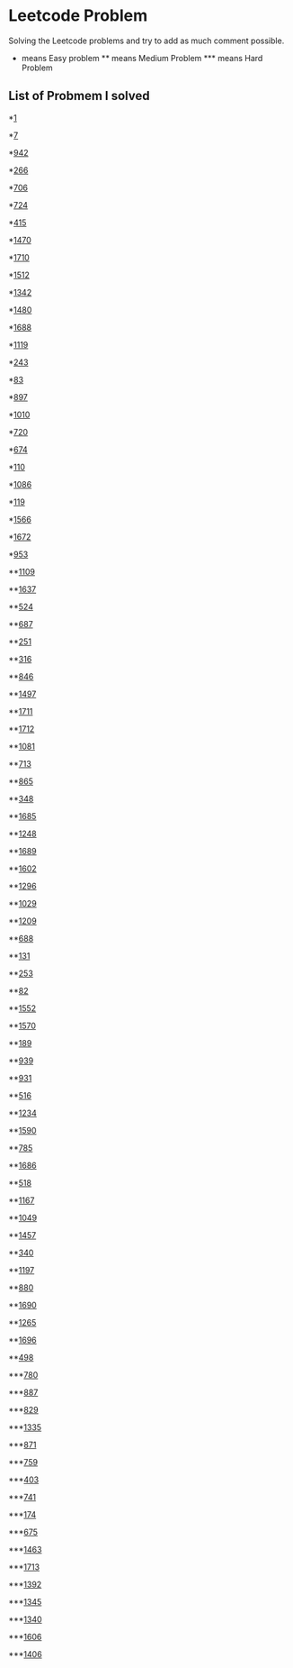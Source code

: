 # Leetcode Problem

Solving the Leetcode problems and try to add as much comment possible.
*    means Easy problem
**   means Medium Problem
***  means Hard Problem

## List of Probmem I solved

*[1](https://leetcode.com/problems/two-sum/)

*[7](https://leetcode.com/problems/reverse-integer/)

*[942](https://leetcode.com/problems/di-string-match/)

*[266](https://leetcode.com/problems/palindrome-permutation/)

*[706](https://leetcode.com/problems/design-hashmap/)

*[724](https://leetcode.com/problems/find-pivot-index/)

*[415](https://leetcode.com/problems/add-strings/)

*[1470](https://leetcode.com/problems/shuffle-the-array/)

*[1710](https://leetcode.com/problems/maximum-units-on-a-truck/)

*[1512](https://leetcode.com/problems/number-of-good-pairs/)

*[1342](https://leetcode.com/problems/number-of-steps-to-reduce-a-number-to-zero/)

*[1480](https://leetcode.com/problems/running-sum-of-1d-array/)

*[1688](https://leetcode.com/problems/count-of-matches-in-tournament/)

*[1119](https://leetcode.com/problems/remove-vowels-from-a-string/)

*[243](https://leetcode.com/problems/shortest-word-distance/)

*[83](https://leetcode.com/problems/remove-duplicates-from-sorted-list/)

*[897](https://leetcode.com/problems/increasing-order-search-tree/)

*[1010](https://leetcode.com/problems/pairs-of-songs-with-total-durations-divisible-by-60/)

*[720](https://leetcode.com/problems/longest-word-in-dictionary/)

*[674](https://leetcode.com/problems/longest-continuous-increasing-subsequence/)

*[110](https://leetcode.com/problems/balanced-binary-tree/)

*[1086](https://leetcode.com/problems/high-five/)

*[119](https://leetcode.com/problems/pascals-triangle-ii/)

*[1566](https://leetcode.com/problems/detect-pattern-of-length-m-repeated-k-or-more-times/)

*[1672](https://leetcode.com/problems/richest-customer-wealth/)

*[953](https://leetcode.com/problems/verifying-an-alien-dictionary/)

**[1109](https://leetcode.com/problems/corporate-flight-bookings/)

**[1637](https://leetcode.com/problems/widest-vertical-area-between-two-points-containing-no-points/)

**[524](https://leetcode.com/problems/longest-word-in-dictionary-through-deleting/)

**[687](https://leetcode.com/problems/longest-univalue-path/)

**[251](https://leetcode.com/problems/flatten-2d-vector/)

**[316](https://leetcode.com/problems/remove-duplicate-letters/)

**[846](https://leetcode.com/problems/hand-of-straights/)

**[1497](https://leetcode.com/problems/check-if-array-pairs-are-divisible-by-k/)

**[1711](https://leetcode.com/problems/count-good-meals/)

**[1712](https://leetcode.com/problems/ways-to-split-array-into-three-subarrays/)

**[1081](https://leetcode.com/problems/smallest-subsequence-of-distinct-characters/)

**[713](https://leetcode.com/problems/subarray-product-less-than-k/)

**[865](https://leetcode.com/problems/smallest-subtree-with-all-the-deepest-nodes/)

**[348](https://leetcode.com/problems/design-tic-tac-toe/)

**[1685](https://leetcode.com/problems/sum-of-absolute-differences-in-a-sorted-array/)

**[1248](https://leetcode.com/problems/count-number-of-nice-subarrays/)

**[1689](https://leetcode.com/problems/partitioning-into-minimum-number-of-deci-binary-numbers/)

**[1602](https://leetcode.com/problems/find-nearest-right-node-in-binary-tree/)

**[1296](https://leetcode.com/problems/divide-array-in-sets-of-k-consecutive-numbers/)

**[1029](https://leetcode.com/problems/two-city-scheduling/)

**[1209](https://leetcode.com/problems/remove-all-adjacent-duplicates-in-string-ii/)

**[688](https://leetcode.com/problems/knight-probability-in-chessboard/)

**[131](https://leetcode.com/problems/palindrome-partitioning/)

**[253](https://leetcode.com/problems/meeting-rooms-ii/)

**[82](https://leetcode.com/problems/remove-duplicates-from-sorted-list-ii/)

**[1552](https://leetcode.com/problems/magnetic-force-between-two-balls/)

**[1570](https://leetcode.com/problems/dot-product-of-two-sparse-vectors/)

**[189](https://leetcode.com/problems/rotate-array/)

**[939](https://leetcode.com/problems/minimum-area-rectangle/)

**[931](https://leetcode.com/problems/minimum-falling-path-sum/)

**[516](https://leetcode.com/problems/longest-palindromic-subsequence/)

**[1234](https://leetcode.com/problems/replace-the-substring-for-balanced-string/)

**[1590](https://leetcode.com/problems/make-sum-divisible-by-p/)

**[785](https://leetcode.com/problems/is-graph-bipartite/)

**[1686](https://leetcode.com/problems/stone-game-vi/)

**[518](https://leetcode.com/problems/coin-change-2/)

**[1167](https://leetcode.com/problems/minimum-cost-to-connect-sticks/)

**[1049](https://leetcode.com/problems/last-stone-weight-ii/)

**[1457](https://leetcode.com/problems/pseudo-palindromic-paths-in-a-binary-tree/)

**[340](https://leetcode.com/problems/longest-substring-with-at-most-k-distinct-characters/)

**[1197](https://leetcode.com/problems/minimum-knight-moves/)

**[880](https://leetcode.com/problems/decoded-string-at-index/)

**[1690](https://leetcode.com/problems/stone-game-vii/)

**[1265](https://leetcode.com/problems/print-immutable-linked-list-in-reverse/)

**[1696](https://leetcode.com/problems/jump-game-vi/)

**[498](https://leetcode.com/problems/diagonal-traverse/)

***[780](https://leetcode.com/problems/reaching-points/)

***[887](https://leetcode.com/problems/super-egg-drop/)

***[829](https://leetcode.com/problems/consecutive-numbers-sum/)

***[1335](https://leetcode.com/problems/minimum-difficulty-of-a-job-schedule/)

***[871](https://leetcode.com/problems/minimum-number-of-refueling-stops/)

***[759](https://leetcode.com/problems/employee-free-time/)

***[403](https://leetcode.com/problems/frog-jump/)

***[741](https://leetcode.com/problems/cherry-pickup/)

***[174](https://leetcode.com/problems/dungeon-game/)

***[675](https://leetcode.com/problems/cut-off-trees-for-golf-event/)

***[1463](https://leetcode.com/problems/cherry-pickup-ii/)

***[1713](https://leetcode.com/problems/minimum-operations-to-make-a-subsequence/)

***[1392](https://leetcode.com/problems/longest-happy-prefix/)

***[1345](https://leetcode.com/problems/jump-game-iv/)

***[1340](https://leetcode.com/problems/jump-game-v/)

***[1606](https://leetcode.com/problems/find-servers-that-handled-most-number-of-requests/)

***[1406](https://leetcode.com/problems/stone-game-iii/)